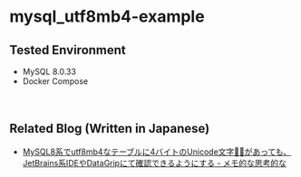 # mysql_utf8mb4-example

## Tested Environment

- MySQL 8.0.33
- Docker Compose

　  
## Related Blog (Written in Japanese)

- [MySQL8系でutf8mb4なテーブルに4バイトのUnicode文字🍣🍺があっても、JetBrains系IDEやDataGripにて確認できるようにする - メモ的な思考的な](https://thinkami.hatenablog.com/entry/2023/07/12/234157#%E3%82%BD%E3%83%BC%E3%82%B9%E3%82%B3%E3%83%BC%E3%83%89)